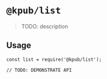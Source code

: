# `@kpub/list`

> TODO: description

## Usage

```
const list = require('@kpub/list');

// TODO: DEMONSTRATE API
```
